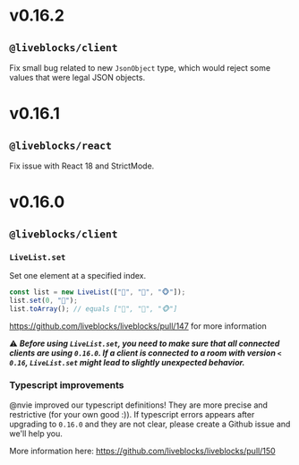 # v0.16.2

## `@liveblocks/client`

Fix small bug related to new `JsonObject` type, which would reject some values
that were legal JSON objects.

# v0.16.1

## `@liveblocks/react`

Fix issue with React 18 and StrictMode.

# v0.16.0

## `@liveblocks/client`

### `LiveList.set`

Set one element at a specified index.

```typescript
const list = new LiveList(["🦁", "🦊", "🐵"]);
list.set(0, "🐺");
list.toArray(); // equals ["🐺", "🦊", "🐵"]
```

https://github.com/liveblocks/liveblocks/pull/147 for more information

⚠️ **_Before using `LiveList.set`, you need to make sure that all connected
clients are using `0.16.0`. If a client is connected to a room with version
`< 0.16`, `LiveList.set` might lead to slightly unexpected behavior._**

### Typescript improvements

@nvie improved our typescript definitions! They are more precise and
restrictive (for your own good :)). If typescript errors appears after
upgrading to `0.16.0` and they are not clear, please create a Github issue and
we'll help you.

More information here: https://github.com/liveblocks/liveblocks/pull/150

